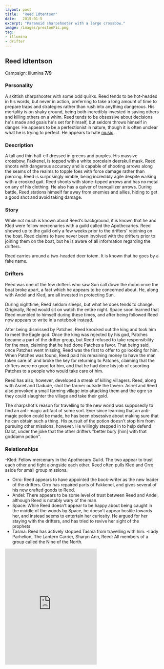 ```yaml
---
layout: post
title:  "Reed Idtentson"
date:   2015-01-5
excerpt: "Paranoid sharpshooter with a large crossbow."
image: /images/prestonPic.png
tag:
- illumina
- drifter 
---
```


## Reed Idtentson
Campaign: Illumina
**7/9**

### Personality
A skittish sharpshooter with some odd quirks. Reed tends to be hot-headed in his words, but never in action, preferring to take a long amount of time to prepare traps and strategies rather than rush into anything dangerous. His mortality is on shaky ground, being both incredibly invested in saving others and killing others on a whim. Reed tends to be obsessive about decisions he's made and goals he's set for himself, but seldom throws himself in danger. He appears to be a perfectionist in nature, though it is often unclear what he is trying to perfect. He appears to hate <a href="https://drifter-handbook.github.io/iron9" >music</a>.

### Description
A tall and thin half-elf dressed in greens and purples. His massive crossbow, Fakkenel, is topped with a white porcelain deerskull mask. Reed shoots with dangerous accuracy and is capable of shooting arrows along the seams of the realms to topple foes with force damage rather than piercing. Reed is surprisingly nimble, being incredibly agile despite walking with a crooked gait. Reed shoots with stone-tipped arrows and has no metal on any of his clothing. He also has a quiver of tranquilizer arrows. During battle, Reed stations himself far away from enemies and allies, hiding to get a good shot and avoid taking damage.

### Story
While not much is known about Reed's background, it is known that he and Kled were fellow mercenaries with a guild called the Apothecaries. Reed showed up to the guild only a few weeks prior to the drifters' rejoining on the boat. Reed claims to have never been involved with the drifters prior to joining them on the boat, but he is aware of all information regarding the drifters.

Reed carries around a two-headed deer totem. It is known that he goes by a fake name.

### Drifters
Reed was one of the few drifters who saw Sun call down the moon once the boat broke apart, a fact which he appears to be concerned about. He, along with Andel and Kled, are all invested in protecting Sun.

During nighttime, Reed seldom sleeps, but what he does tends to change. Originally, Reed would sit on watch the entire night. Space soon learned that Reed mumbled to himself during these times, and after being followed Reed now appears to write in a notebook instead.

After being dismissed by Patches, Reed knocked out the king and took him to meet the Eagle god. Once the king was rejected by his god, Patches became a part of the drifter group, but Reed refused to take responsibility for the man, claiming that he had done Patches a favor. That being said, once Patches went missing, Reed was the first to offer to go looking for him. When Patches was found, Reed paid his remaining money to have the man taken care of, and broke the key for returning to Patches, claiming that the drifters were no good for him, and that he had done his job of escorting Patches to a people who would take care of him.

Reed has also, however, developed a streak of killing villagers. Reed, along with Asriel and Dadude, shot the farmer outside the tavern. Asriel and Reed also provoked a small farming village into attacking them and the ogre so they could slaughter the village and take their gold.

The sharpshot's reason for travelling to the new world was supposedly to find an anti-magic artifact of some sort. Ever since learning that an anti-magic potion could be made, he has been obsessive about making sure that he can obtain such a thing. His pursuit of the potion doesn't stop him from pursuing other missions, however. He willingly stepped in to help defend Dalot, under the joke that the other drifters "better bury [him] with that goddamn potion".

### Relationships
-Kled: Fellow mercenary in the Apothecary Guild. The two appear to trust each other and fight alongside each other. Reed often pulls Kled and Orro aside for small group missions.
- Orro: Reed appears to have appointed the book-writer as the new leader of the drifters. Orro has repaired parts of Fakkenel, and gives several of his new crafted goods to Reed.
- Andel: There appears to be some level of trust between Reed and Andel, although Reed is notably wary of the man.
- Space: While Reed doesn't appear to be happy about being caught in the middle of the woods by Space, he doesn't appear hostile towards her, and instead seems to entertain her curiosity. He argued for her staying with the drifters, and has tried to revive her sight of the prophets.
- Tasma: Reed has actively stopped Tasma from travelling with him.
-Lady Parhelion, The Lantern Carrier, Sharyn Ann, Reed: All members of a group called the Nine of the North.

<iframe src="https://open.spotify.com/embed/user/isittooshortornotavailable/playlist/2TrnJNEil54QvmZ2IfYJKm" width="300" height="380" frameborder="0" allowtransparency="true" allow="encrypted-media"></iframe>
